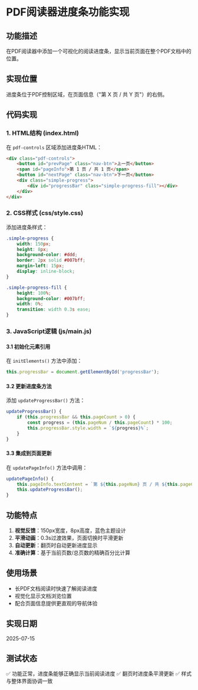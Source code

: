 # PDF阅读器进度条功能实现

## 功能描述
在PDF阅读器中添加一个可视化的阅读进度条，显示当前页面在整个PDF文档中的位置。

## 实现位置
进度条位于PDF控制区域，在页面信息（"第 X 页 / 共 Y 页"）的右侧。

## 代码实现

### 1. HTML结构 (index.html)
在 `pdf-controls` 区域添加进度条HTML：

```html
<div class="pdf-controls">
    <button id="prevPage" class="nav-btn">上一页</button>
    <span id="pageInfo">第 1 页 / 共 1 页</span>
    <button id="nextPage" class="nav-btn">下一页</button>
    <div class="simple-progress">
        <div id="progressBar" class="simple-progress-fill"></div>
    </div>
</div>
```

### 2. CSS样式 (css/style.css)
添加进度条样式：

```css
.simple-progress {
    width: 150px;
    height: 8px;
    background-color: #ddd;
    border: 2px solid #007bff;
    margin-left: 15px;
    display: inline-block;
}

.simple-progress-fill {
    height: 100%;
    background-color: #007bff;
    width: 0%;
    transition: width 0.3s ease;
}
```

### 3. JavaScript逻辑 (js/main.js)

#### 3.1 初始化元素引用
在 `initElements()` 方法中添加：

```javascript
this.progressBar = document.getElementById('progressBar');
```

#### 3.2 更新进度条方法
添加 `updateProgressBar()` 方法：

```javascript
updateProgressBar() {
    if (this.progressBar && this.pageCount > 0) {
        const progress = (this.pageNum / this.pageCount) * 100;
        this.progressBar.style.width = `${progress}%`;
    }
}
```

#### 3.3 集成到页面更新
在 `updatePageInfo()` 方法中调用：

```javascript
updatePageInfo() {
    this.pageInfo.textContent = `第 ${this.pageNum} 页 / 共 ${this.pageCount} 页`;
    this.updateProgressBar();
}
```

## 功能特点

1. **视觉反馈**：150px宽度，8px高度，蓝色主题设计
2. **平滑动画**：0.3s过渡效果，页面切换时平滑更新
3. **自动更新**：翻页时自动更新进度显示
4. **准确计算**：基于当前页数/总页数的精确百分比计算

## 使用场景

- 长PDF文档阅读时快速了解阅读进度
- 视觉化显示文档浏览位置
- 配合页面信息提供更直观的导航体验

## 实现日期
2025-07-15

## 测试状态
✅ 功能正常，进度条能够正确显示当前阅读进度
✅ 翻页时进度条平滑更新
✅ 样式与整体界面协调一致